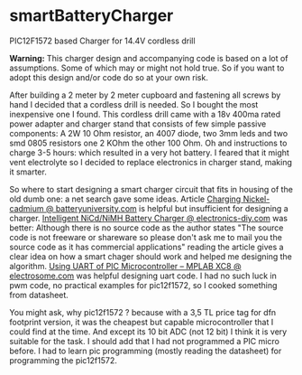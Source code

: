 # smartBatteryCharger
PIC12F1572 based Charger for 14.4V cordless drill

<b>Warning:</b> This charger design and accompanying code is based on a lot of assumptions. Some of which may or might not hold true. So if you want to adopt this design and/or code do so at your own risk.

After building a 2 meter by 2 meter cupboard and fastening all screws by hand I decided that a cordless drill is needed. So I bought the most inexpensive one I found. This cordless drill came with a 18v 400ma rated power adapter and charger stand that consists of few simple passive components: A 2W 10 Ohm resistor, an 4007 diode, two 3mm leds and two smd 0805 resistors one 2 KOhm the other 100 Ohm. Oh and instructions to charge 3-5 hours: which resulted in a very hot battery. I feared that it might vent electrolyte so I decided to replace electronics in charger stand, making it smarter.
  
So where to start designing a smart charger circuit that fits in housing of the old dumb one: a net search gave some ideas. Article <a href="https://batteryuniversity.com/learn/article/charging_nickel_based_batteries">Charging Nickel-cadmium @ batteryuniversity.com</a> is helpful but insufficient for designing a charger. <a href="http://electronics-diy.com/electronic_schematic.php?id=813">Intelligent NiCd/NiMH Battery Charger @ electronics-diy.com</a> was better: Although there is no source code as the author states "The source code is not freeware or shareware so please don't ask me to mail you the source code as it has commercial applications" reading the article gives a clear idea on how a smart chager should work and helped me designing the algorithm. <a href="https://electrosome.com/uart-pic-microcontroller-mplab-xc8/">Using UART of PIC Microcontroller – MPLAB XC8 @ electrosome.com</a> was helpful designing uart code. I had no such luck in pwm code, no practical examples for pic12f1572, so I cooked something from datasheet. 
  
You might ask, why pic12f1572 ? because with a 3,5 TL price tag for dfn footprint version, it was the cheapest but capable microcontroller that I could find at the time. And except its 10 bit ADC (not 12 bit) I think it is very suitable for the task. I should add that I had not programmed a PIC micro before. I had to learn pic programming (mostly reading the datasheet) for programming the pic12f1572.
